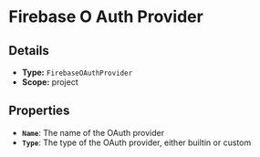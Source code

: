 # Firebase O Auth Provider

## Details

- **Type:** `FirebaseOAuthProvider`
- **Scope:** project

## Properties

- **`Name`**: The name of the OAuth provider
- **`Type`**: The type of the OAuth provider, either builtin or custom
